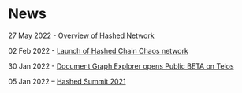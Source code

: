 # News

27 May 2022 - [Overview of Hashed Network](https://youtu.be/2vWnCj8vxXc)

02 Feb 2022  - [Launch of Hashed Chain Chaos network](/hashed-chain)

30 Jan 2022  -  [Document Graph Explorer opens Public BETA on Telos](/dge)

05 Jan 2022 – [Hashed Summit 2021](/team)